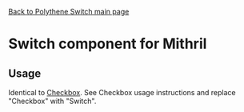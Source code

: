 [Back to Polythene Switch main page](../switch.md)

# Switch component for Mithril


## Usage

Identical to [Checkbox](checkbox.md). See Checkbox usage instructions and replace "Checkbox" with "Switch".

